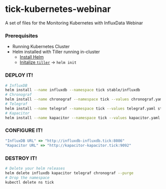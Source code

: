 # tick-kubernetes-webinar

A set of files for the Monitoring Kubernetes with InfluxData Webinar

### Prerequisites

- Running Kubernetes Cluster
- Helm installed with Tiller running in-cluster
  - [Install Helm](https://github.com/kubernetes/helm/blob/master/docs/install.md)
  - [Initalize `tiller`](https://github.com/kubernetes/helm/blob/master/docs/install.md#installing-tiller) -> `helm init`

### DEPLOY IT!

```bash
# InfluxDB
helm install --name influxdb --namespace tick stable/influxdb
# Chronograf
helm install --name chronograf --namespace tick --values chronograf.yaml stable/chronograf
# Telegraf
helm install --name telegraf --namespace tick --values telegraf.yaml stable/telegraf
# Kapacitor
helm install --name kapacitor --namespace tick --values kapacitor.yaml stable/kapacitor
```

### CONFIGURE IT!

```ruby
"InfluxDB URL" => "http://influxdb-influxdb.tick:8086"
"Kapacitor URL" => "http://kapacitor-kapacitor.tick:9092"
```

### DESTROY IT!

```bash
# Delete your helm releases
helm delete influxdb kapacitor telegraf chronograf --purge
# Drop the namespace
kubectl delete ns tick
```